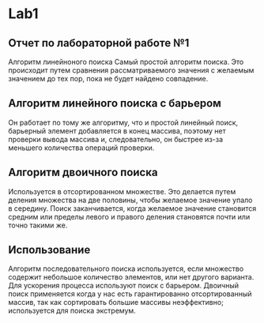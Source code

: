 # Lab1

## Отчет по лабораторной работе №1

Алгоритм линейноного поиска
Самый простой алгоритм поиска. Это происходит путем сравнения рассматриваемого значения с желаемым значением до тех пор, пока не будет найдено совпадение.

## Алгоритм линейного поиска с барьером

Он работает по тому же алгоритму, что и простой линейный поиск, барьерный элемент добавляется в конец массива, поэтому нет проверки вывода массива и, следовательно, он быстрее из-за меньшего количества операций проверки.

## Алгоритм двоичного поиска

Используется в отсортированном множестве. Это делается путем деления множества на две половины, чтобы желаемое значение упало в середину. Поиск заканчивается, когда желаемое значение становится средним или пределы левого и правого деления становятся почти или точно такими же.

## Использование

Алгоритм последовательного поиска используется, если множество содержит небольшое количество элементов, или нет другого варианта. Для ускорения процесса используют поиск с барьером. Двоичный поиск применяется когда у нас есть гарантированно отсортированный массив, так как сортировать большие массивы неэффективно; используется для поиска экстремум.
